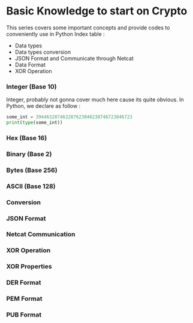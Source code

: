 
# Basic Knowledge to start on Crypto
This series covers some important concepts and provide codes to conveniently use in Python
Index table :
+ Data types 
+ Data types conversion 
+ JSON Format and Communicate through Netcat 
+ Data Format 
+ XOR Operation

### Integer (Base 10) ###

Integer, probably not gonna cover much here cause its quite obvious.
In Python, we declare as follow : 
```Python
some_int = 394463287463287623846238746723846723
print(type(some_int))
```

### Hex (Base 16) ###
### Binary (Base 2) ###
### Bytes (Base 256) ###
### ASCII (Base 128) ###
### Conversion ###
### JSON Format ###
### Netcat Communication ###
### XOR Operation ###
### XOR Properties ###
### DER Format ###
### PEM Format ###
### PUB Format ###

